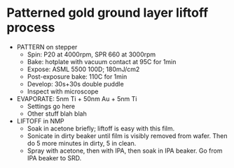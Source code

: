 # Patterned gold ground layer liftoff process

- PATTERN on stepper
    + Spin: P20 at 4000rpm, SPR 660 at 3000rpm
    + Bake: hotplate with vacuum contact at 95C for 1min
    + Expose: ASML 5500 100D; 180mJ/cm2
    + Post-exposure bake: 110C for 1min
    + Develop: 30s+30s double puddle
    + Inspect with microscope
- EVAPORATE: 5nm Ti + 50nm Au + 5nm Ti
    + Settings go here
    + Other stuff blah blah
- LIFTOFF in NMP
    + Soak in acetone briefly; liftoff is easy with this film.
    + Sonicate in dirty beaker until film is visibly removed from wafer. Then do 5 more minutes in dirty, 5 in clean.
    + Spray with acetone, then with IPA, then soak in IPA beaker. Go from IPA beaker to SRD.